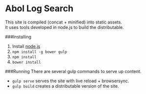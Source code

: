 Abol Log Search
======
This site is compiled (concat + minified) into static assets.  
It uses tools developed in node.js to build the distributable.

###Installing
1. Install [node.js](https://nodejs.org/)
2. `npm install -g bower gulp`
3. `npm install`
4. `bower install`

###Running
There are several gulp commands to serve up content.

* `gulp serve` serves the site with live reload + browsersync.
* `gulp build` creates a distributable version of the site.

